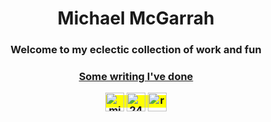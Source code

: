 <h1 align="center">Michael McGarrah</h1>

<h3 align="center">Welcome to my eclectic collection of work and fun</h3>

<h3 align="center"><a href="https://mcgarrah.org" target="blank">Some writing I've done</a>

<p align="center">
  <mark>
  <a href="https://linkedin.com/in/michaelmcgarrah" target="blank"><img align="center" src="https://cdn.jsdelivr.net/npm/simple-icons@9.11.0/icons/linkedin.svg" alt="michaelmcgarrah" height="30" width="30" /></a>
  <a href="https://stackoverflow.com/users/2452678/michael-mcgarrah" target="blank"><img align="center" src="https://cdn.jsdelivr.net/npm/simple-icons@9.11.0/icons/stackoverflow.svg" alt="2452678" height="30" width="30" /></a>
  <a href="https://www.mcgarrah.org/resume/" target="blank"><img align="center" src="https://cdn.jsdelivr.net/npm/simple-icons@9.11.0/icons/files.svg" alt="resume" height="30" width="30" /></a>
  <!-- a href="https://medium.com/@mcgarrah" target="blank"><img align="center" src="https://cdn.jsdelivr.net/npm/simple-icons@9.11.0/icons/medium.svg" alt="@mcgarrah" height="30" width="30" /></a -->
  </mark>
</p>

<!--
**mcgarrah/mcgarrah** is a ✨ _special_ ✨ repository because its `README.md` (this file) appears on your GitHub profile.
-->
